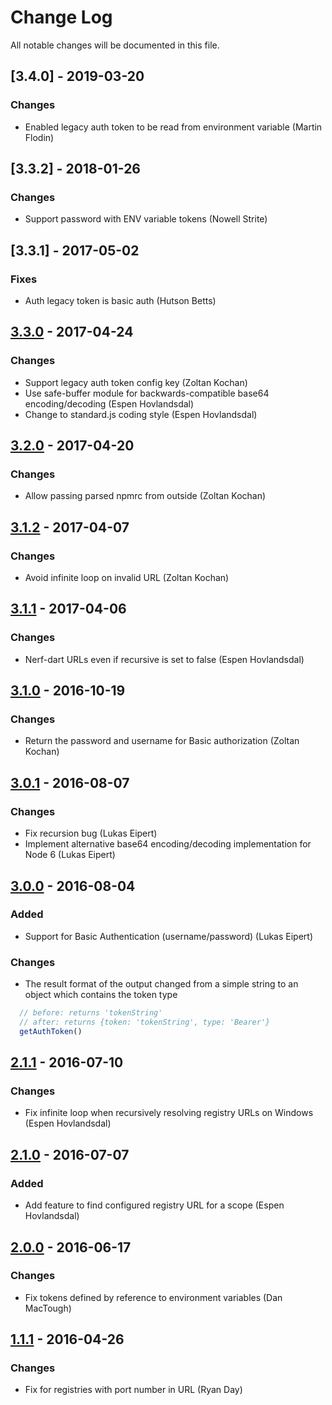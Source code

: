 # Change Log

All notable changes will be documented in this file.

## [3.4.0] - 2019-03-20

### Changes

- Enabled legacy auth token to be read from environment variable (Martin Flodin)

## [3.3.2] - 2018-01-26

### Changes

- Support password with ENV variable tokens (Nowell Strite)

## [3.3.1] - 2017-05-02

### Fixes

- Auth legacy token is basic auth (Hutson Betts)

## [3.3.0] - 2017-04-24

### Changes

- Support legacy auth token config key (Zoltan Kochan)
- Use safe-buffer module for backwards-compatible base64 encoding/decoding (Espen Hovlandsdal)
- Change to standard.js coding style (Espen Hovlandsdal)

## [3.2.0] - 2017-04-20

### Changes

- Allow passing parsed npmrc from outside (Zoltan Kochan)

## [3.1.2] - 2017-04-07

### Changes

- Avoid infinite loop on invalid URL (Zoltan Kochan)

## [3.1.1] - 2017-04-06

### Changes

- Nerf-dart URLs even if recursive is set to false (Espen Hovlandsdal)

## [3.1.0] - 2016-10-19

### Changes

- Return the password and username for Basic authorization (Zoltan Kochan)

## [3.0.1] - 2016-08-07

### Changes

- Fix recursion bug (Lukas Eipert)
- Implement alternative base64 encoding/decoding implementation for Node 6 (Lukas Eipert)

## [3.0.0] - 2016-08-04

### Added

- Support for Basic Authentication (username/password) (Lukas Eipert)

### Changes

- The result format of the output changed from a simple string to an object which contains the token type

```js
  // before: returns 'tokenString'
  // after: returns {token: 'tokenString', type: 'Bearer'}
  getAuthToken()
```

## [2.1.1] - 2016-07-10

### Changes

- Fix infinite loop when recursively resolving registry URLs on Windows (Espen Hovlandsdal)

## [2.1.0] - 2016-07-07

### Added

- Add feature to find configured registry URL for a scope (Espen Hovlandsdal)

## [2.0.0] - 2016-06-17

### Changes

- Fix tokens defined by reference to environment variables (Dan MacTough)

## [1.1.1] - 2016-04-26

### Changes

- Fix for registries with port number in URL (Ryan Day)

[1.1.1]: https://github.com/rexxars/registry-auth-token/compare/a5b4fe2f5ff982110eb8a813ba1b3b3c5d851af1...v1.1.1

[2.0.0]: https://github.com/rexxars/registry-auth-token/compare/v1.1.1...v2.0.0

[2.1.0]: https://github.com/rexxars/registry-auth-token/compare/v2.0.0...v2.1.0

[2.1.1]: https://github.com/rexxars/registry-auth-token/compare/v2.1.0...v2.1.1

[3.0.0]: https://github.com/rexxars/registry-auth-token/compare/v2.1.1...v3.0.0

[3.0.1]: https://github.com/rexxars/registry-auth-token/compare/v3.0.0...v3.0.1

[3.1.0]: https://github.com/rexxars/registry-auth-token/compare/v3.0.1...v3.1.0

[3.1.1]: https://github.com/rexxars/registry-auth-token/compare/v3.1.0...v3.1.1

[3.1.2]: https://github.com/rexxars/registry-auth-token/compare/v3.1.1...v3.1.2

[3.2.0]: https://github.com/rexxars/registry-auth-token/compare/v3.1.2...v3.2.0

[3.3.0]: https://github.com/rexxars/registry-auth-token/compare/v3.2.0...v3.3.0
